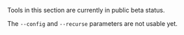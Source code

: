 Tools in this section are currently in public beta status. 

The ```--config``` and ```--recurse``` parameters are not usable yet. 
